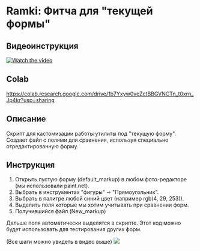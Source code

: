# Ramki: Фитча для "текущей формы"
## Видеоинструкция
[![Watch the video](https://img.youtube.com/vi/QBdyVJiMgME/maxresdefault.jpg)](https://youtu.be/QBdyVJiMgME)

## Colab
https://colab.research.google.com/drive/1b7Yxyw0veZctBBGVNCTn_t0xrn_Jp4kr?usp=sharing

## Описание
Скрипт для кастомизации работы утилиты под "текущую форму". Создает файл с полями для сравнения, используя специально отредактированную форму.

## Инструкция
1. Открыть пустую форму (default_markup) в любом фото-редакторе (мы использовали paint.net).
2. Выбрать в инструментах "фигуры" ⇾ "Прямоугольник".
3. Выбрать в палитре любой синий цвет (например rgb(4, 29, 253)).
4. Выделить поля которые мы хотим учитывать при сравнении форм.
5. Получившийся файл (New_markup) 

Дальше поля автоматически выделятся в скрипте. Этот код можно будет использовать для тестирования других форм. 

(Все шаги можно увидеть в видео выше)
![](https://github.com/VladKovalevv/ReadmeNTI/blob/main/ramki_img.png)
